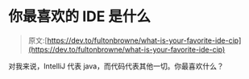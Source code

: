 # 你最喜欢的 IDE 是什么

> 原文:[https://dev.to/fultonbrowne/what-is-your-favorite-ide-cip](https://dev.to/fultonbrowne/what-is-your-favorite-ide-cip)

对我来说，IntelliJ 代表 java，而代码代表其他一切。你最喜欢什么？